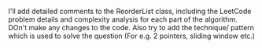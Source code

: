 I'll add detailed comments to the ReorderList class, including the LeetCode problem details and complexity analysis for each part of the algorithm. DOn't make any changes to the code.
Also try to add the technique/ pattern which is used to solve the question (For e.g. 2 pointers, sliding window etc.) 